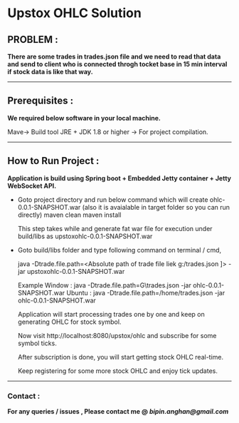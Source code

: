 # Upstox OHLC Solution

## PROBLEM : 

**There are some trades in trades.json file and we need to read that data and send to client who is connected throgh tocket base in 15 min interval if stock data is like that way.**


----------------------------------------------------------------------
## Prerequisites : 

**We required below software in your local machine.**

   Mave-> Build tool
   JRE + JDK 1.8 or higher -> For project compilation.

----------------------------------------------------------------------
## How to Run Project :

**Application is build using Spring boot + Embedded Jetty container + Jetty WebSocket API.**

* Goto project directory and run below command which will create ohlc-0.0.1-SNAPSHOT.war  (also it is avaialable in target folder so you can run directly)
	maven clean
	maven install

   This step takes while and generate fat war file for execution under build/libs as upstoxohlc-0.0.1-SNAPSHOT.war
   
* Goto build/libs folder and type following command on terminal / cmd, 
 
	java  -Dtrade.file.path=<Absolute path of trade file liek g:/trades.json ]> -jar upstoxohlc-0.0.1-SNAPSHOT.war
	
	 Example 
          Window : java -Dtrade.file.path=G\\trades.json -jar ohlc-0.0.1-SNAPSHOT.war
          Ubuntu : java -Dtrade.file.path=/home/trades.json -jar ohlc-0.0.1-SNAPSHOT.war
	
	Application will start processing trades one by one and keep on generating OHLC for stock symbol.
	
	Now visit http://localhost:8080/upstox/ohlc and subscribe for some symbol ticks.
	
	After subscription is done, you will start getting stock OHLC real-time.
	
	Keep registering for some more stock OHLC and enjoy tick updates.

----------------------------------------------------------------------
### Contact :
**For any queries / issues , Please contact me @ _bipin.anghan@gmail.com_** 
